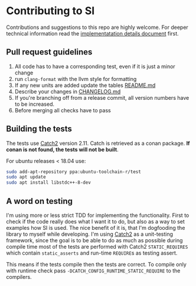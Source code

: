 # Contributing to SI

Contributions and suggestions to this repo are highly welcome. For deeper technical information read the [implementatation details document](doc/implementation-details.md) first.

## Pull request guidelines

1.  All code has to have a corresponding test, even if it is just a minor change
2.  run `clang-format` with the llvm style for formatting 
3.  If any new units are added update the tables [README.md](README.md)
4.  Describe your changes in [CHANGELOG.md](CHANGELOG.md)
5.  If you're branching off from a release commit, all version numbers have to be increased. 
6.  Before merging all checks have to pass

## Building the tests

The tests use [Catch2](https://github.com/catchorg/Catch2) version 2.11. Catch is retrieved as a conan package. **If conan is not found, the tests will not be built**. 

For ubuntu releases < 18.04 use:

```bash
sudo add-apt-repository ppa:ubuntu-toolchain-r/test
sudo apt update
sudo apt install libstdc++-8-dev
```

## A word on testing

I'm using more or less strict TDD for implementing the functionality. First to check if the code really does what I want it to do, but also as a way to set examples how SI is used. The nice benefit of it is, that I'm dogfooding the library to myself while developing. I'm using [Catch2](https://github.com/catchorg/Catch2) as a unit-testing framework, since the goal is to be able to do as much as possible during compile time most of the tests are performed with Catch2 `STATIC_REQUIRES` which contain `static_asserts` and run-time `REQUIRE`s as testing assert.

This means if the tests compile then the tests are correct. To compile only with runtime check pass `-DCATCH_CONFIG_RUNTIME_STATIC_REQUIRE` to the compilers.
